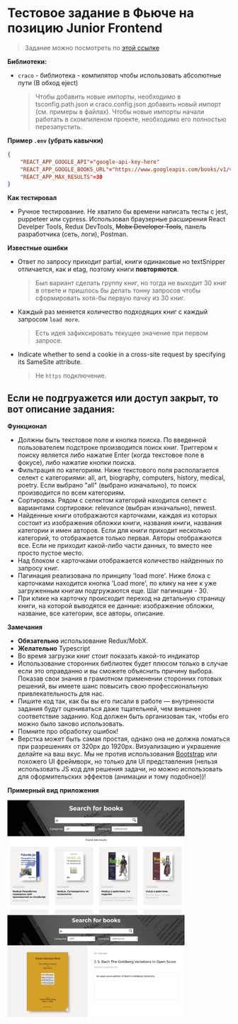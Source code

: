 # Тестовое задание в Фьюче на позицию Junior Frontend

> Задание можно посмотреть по [этой ссылке](https://github.com/fugr-ru/frontend-javascript-test-2/blob/main/README.md)

**Библиотеки:**

- `craco` - библиотека - компилятор чтобы использовать абсолютные пути (В обход eject)
  > Чтобы добавить новые импорты, необходимо в tsconfig.path.json и craco.config.json добавить новый импорт (см. примеры в файлах). Чтобы новые импорты начали работать в скомпиленом проекте, необходимо его полностью перезапустить.

**Пример `.env` (убрать кавычки)**

```json
{
    "REACT_APP_GOOGLE_API"="google-api-key-here"
    "REACT_APP_GOOGLE_BOOKS_URL"="https://www.googleapis.com/books/v1/volumes"
    "REACT_APP_MAX_RESULTS"=30
}
```

**Как тестировал**

- Ручное тестирование. Не хватило бы времени написать тесты с jest, puppeteer или cypress. Использовал браузерные расширения React Develper Tools, Redux DevTools, ~~Mobx Developer Tools~~, панель разработчика (сеть, логи), Postman.

**Известные ошибки**

- Ответ по запросу приходит partial, книги одинаковые но textSnipper отличается, как и etag, поэтому книги **повторяются**.
  > Был вариант сделать группу книг, но тогда не выходит 30 книг в ответе и пришлось бы делать тонну запросов чтобы сформировать хотя-бы первую пачку из 30 книг.
- Каждый раз меняется количество подходящих книг с каждый запросом `load more`.
  > Есть идея зафиксировать текущее значение при первом запросе.
- Indicate whether to send a cookie in a cross-site request by specifying its SameSite attribute.
  > Не `https` подключение.

## Если не подгруажется или доступ закрыт, то вот описание задания:

**Функционал**

- Должны быть текстовое поле и кнопка поиска. По введенной пользователем подстроке производится поиск книг. Триггером к поиску является либо нажатие Enter (когда текстовое поле в фокусе), либо нажатие кнопки поиска.
- Фильтрация по категориям. Ниже текстового поля располагается селект с категориями: all, art, biography, computers, history, medical, poetry. Если выбрано "all" (выбрано изначально), то поиск производится по всем категориям.
- Сортировка. Рядом с селектом категорий находится селект с вариантами сортировки: relevance (выбран изначально), newest.
- Найденные книги отображаются карточками, каждая из которых состоит из изображения обложки книги, названия книги, названия категории и имен авторов. Если для книги приходит несколько категорий, то отображается только первая. Авторы отображаются все. Если не приходит какой-либо части данных, то вместо нее просто пустое место.
- Над блоком с карточками отображается количество найденных по запросу книг.
- Пагинация реализована по принципу 'load more'. Ниже блока с карточками находится кнопка 'Load more', по клику на нее к уже загруженным книгам подгружаются еще. Шаг пагинации - 30.
- При клике на карточку происходит переход на детальную страницу книги, на которой выводятся ее данные: изображение обложки, название, все категории, все авторы, описание.

**Замечания**

- **Обязательно** использование Redux/MobX.
- **Желательно** Typescript
- Во время загрузки книг стоит показать какой-то индикатор
- Использование сторонних библиотек будет плюсом только в случае если это оправданно и вы сможете объяснить причину выбора. Показав свои знания в грамотном применении сторонних готовых решений, вы имеете шанс повысить свою профессиональную привлекательность для нас.
- Пишите код так, как бы вы его писали в работе &mdash; внутренности задания будут оцениваться даже тщательней, чем внешнее соответствие заданию. Код должен быть организован так, чтобы его можно было заново использовать.
- Помните про обработку ошибок!
- Верстка может быть самая простая, однако она не должна ломаться при разрешениях от 320px до 1920px. Визуализацию и украшение делайте на ваш вкус. Мы не против использования [Bootstrap](http://getbootstrap.com/) или похожего UI фреймворк, но только для UI представления (нельзя использовать JS код для решения задачи, но можно использовать для оформительских эффектов (анимации и тому подобное))!

**Примерный вид приложения**

<img src="./src/resources/example1.png" width="400px"/> <img src="./src/resources/example2.png" width="400px"/>

